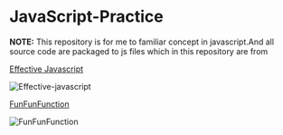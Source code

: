 **JavaScript-Practice**
==================

**NOTE:** 
This repository is for me to familiar concept in javascript.And all source code are packaged to js files which in this repository are from 

[Effective Javascript][Effective-javascript-doc]

[Effective-javascript-doc]:https://books.google.com.tw/books?id=nBuA0hmspdMC&pg=PR1&lpg=PR1&dq=Effective+javascript&source=bl&ots=X2IL7F7yNF&sig=C9itOyFWxTX6id5QRolodAgq2RQ&hl=zh-TW&sa=X&ved=0ahUKEwizh_qRqYzZAhUHJ5QKHYmlB704ChDoAQg7MAM#v=onepage&q&f=false

![Effective-javascript](http://t1.gstatic.com/images?q=tbn:ANd9GcQ6X0M3oh-ykzzF__HOdtvXtfwUmhCCq3T8nBDVBxP4ocAtVBLB)

[FunFunFunction][FunFunFunction-link]

[FunFunFunction-link]:https://www.youtube.com/channel/UCO1cgjhGzsSYb1rsB4bFe4Q

![FunFunFunction](https://c10.patreonusercontent.com/3/eyJ3IjoxOTIwfQ%3D%3D/patreon-user/mkWDmZ1QoSPxpjsMxNZ8EZeXYW7BXmXCVXsx2z6sMNZe9gN9zv2et0Fnhv856sIR.jpg?token-time=2145916800&token-hash=ETxMuMY5l3qm6AglautBgBL6Z_IZch9VOIjVj36FiBw%3D)